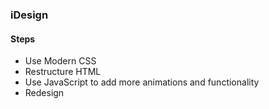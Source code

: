 ### iDesign
#### Steps
- Use Modern CSS
- Restructure HTML
- Use JavaScript to add more animations and functionality
- Redesign 
